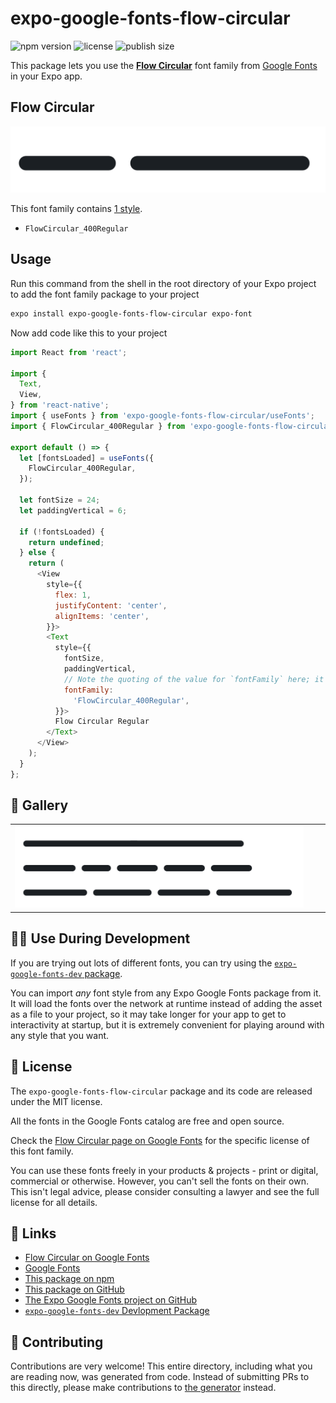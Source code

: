 # expo-google-fonts-flow-circular

![npm version](https://flat.badgen.net/npm/v/expo-google-fonts-flow-circular)
![license](https://flat.badgen.net/github/license/expo/google-fonts)
![publish size](https://flat.badgen.net/packagephobia/install/expo-google-fonts-flow-circular)

This package lets you use the [**Flow Circular**](https://fonts.google.com/specimen/Flow+Circular) font family from [Google Fonts](https://fonts.google.com/) in your Expo app.

## Flow Circular

![Flow Circular](./font-family.png)

This font family contains [1 style](#-gallery).

- `FlowCircular_400Regular`

## Usage

Run this command from the shell in the root directory of your Expo project to add the font family package to your project
```sh
expo install expo-google-fonts-flow-circular expo-font
```

Now add code like this to your project
```js
import React from 'react';

import {
  Text,
  View,
} from 'react-native';
import { useFonts } from 'expo-google-fonts-flow-circular/useFonts';
import { FlowCircular_400Regular } from 'expo-google-fonts-flow-circular/400Regular';

export default () => {
  let [fontsLoaded] = useFonts({
    FlowCircular_400Regular,
  });

  let fontSize = 24;
  let paddingVertical = 6;

  if (!fontsLoaded) {
    return undefined;
  } else {
    return (
      <View
        style={{
          flex: 1,
          justifyContent: 'center',
          alignItems: 'center',
        }}>
        <Text
          style={{
            fontSize,
            paddingVertical,
            // Note the quoting of the value for `fontFamily` here; it expects a string!
            fontFamily:
              'FlowCircular_400Regular',
          }}>
          Flow Circular Regular
        </Text>
      </View>
    );
  }
};

```

## 🔡 Gallery


||||
|-|-|-|
|![FlowCircular_400Regular](.//400Regular/FlowCircular_400Regular.ttf.png)||||


## 👩‍💻 Use During Development

If you are trying out lots of different fonts, you can try using the [`expo-google-fonts-dev` package](https://github.com/freeboub/google-fonts/tree/master/font-packages/dev#readme).

You can import *any* font style from any Expo Google Fonts package from it. It will load the fonts
over the network at runtime instead of adding the asset as a file to your project, so it may take longer
for your app to get to interactivity at startup, but it is extremely convenient
for playing around with any style that you want.

## 📖 License

The `expo-google-fonts-flow-circular` package and its code are released under the MIT license.

All the fonts in the Google Fonts catalog are free and open source.

Check the [Flow Circular page on Google Fonts](https://fonts.google.com/specimen/Flow+Circular) for the specific license of this font family.

You can use these fonts freely in your products & projects - print or digital, commercial or otherwise. However, you can't sell the fonts on their own. This isn't legal advice, please consider consulting a lawyer and see the full license for all details.

## 🔗 Links

- [Flow Circular on Google Fonts](https://fonts.google.com/specimen/Flow+Circular)
- [Google Fonts](https://fonts.google.com/)
- [This package on npm](https://www.npmjs.com/package/expo-google-fonts-flow-circular)
- [This package on GitHub](https://github.com/freeboub/google-fonts/tree/master/font-packages/flow-circular)
- [The Expo Google Fonts project on GitHub](https://github.com/freeboub/google-fonts)
- [`expo-google-fonts-dev` Devlopment Package](https://github.com/freeboub/google-fonts/tree/master/font-packages/dev)

## 🤝 Contributing

Contributions are very welcome! This entire directory, including what you are reading now, was generated from code. Instead of submitting PRs to this directly, please make contributions to [the generator](https://github.com/freeboub/google-fonts/tree/master/packages/generator) instead.
